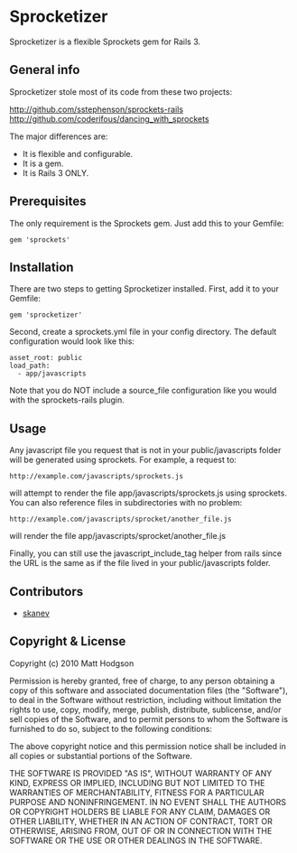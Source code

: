 # Sprocketizer

Sprocketizer is a flexible Sprockets gem for Rails 3.

## General info

Sprocketizer stole most of its code from these two projects:

http://github.com/sstephenson/sprockets-rails
http://github.com/coderifous/dancing_with_sprockets

The major differences are:
  
  * It is flexible and configurable.
  * It is a gem. 
  * It is Rails 3 ONLY.

## Prerequisites

The only requirement is the Sprockets gem. Just add this to your Gemfile:

    gem 'sprockets'

## Installation

There are two steps to getting Sprocketizer installed. First, add it to your Gemfile:

    gem 'sprocketizer'

Second, create a sprockets.yml file in your config directory. The default configuration would look like this:

    asset_root: public
    load_path:
      - app/javascripts

Note that you do NOT include a source_file configuration like you would with the sprockets-rails plugin.

## Usage

Any javascript file you request that is not in your public/javascripts folder will be generated using sprockets. For example, a request to:

    http://example.com/javascripts/sprockets.js

will attempt to render the file app/javascripts/sprockets.js using sprockets. You can also reference files in subdirectories with no problem:

    http://example.com/javascripts/sprocket/another_file.js

will render the file app/javascripts/sprocket/another_file.js

Finally, you can still use the javascript_include_tag helper from rails since the URL is the same as if the file lived in your public/javascripts folder.

## Contributors

  * [skanev](https://github.com/skanev)

## Copyright & License

Copyright (c) 2010 Matt Hodgson

Permission is hereby granted, free of charge, to any person
obtaining a copy of this software and associated documentation
files (the "Software"), to deal in the Software without
restriction, including without limitation the rights to use,
copy, modify, merge, publish, distribute, sublicense, and/or sell
copies of the Software, and to permit persons to whom the
Software is furnished to do so, subject to the following
conditions:

The above copyright notice and this permission notice shall be
included in all copies or substantial portions of the Software.

THE SOFTWARE IS PROVIDED "AS IS", WITHOUT WARRANTY OF ANY KIND,
EXPRESS OR IMPLIED, INCLUDING BUT NOT LIMITED TO THE WARRANTIES
OF MERCHANTABILITY, FITNESS FOR A PARTICULAR PURPOSE AND
NONINFRINGEMENT. IN NO EVENT SHALL THE AUTHORS OR COPYRIGHT
HOLDERS BE LIABLE FOR ANY CLAIM, DAMAGES OR OTHER LIABILITY,
WHETHER IN AN ACTION OF CONTRACT, TORT OR OTHERWISE, ARISING
FROM, OUT OF OR IN CONNECTION WITH THE SOFTWARE OR THE USE OR
OTHER DEALINGS IN THE SOFTWARE.
